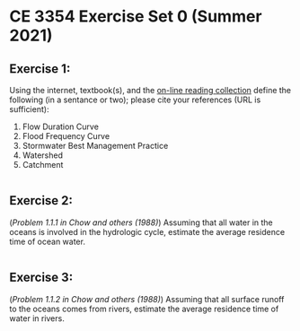 # CE 3354 Exercise Set 0 (Summer 2021)

## Exercise 1: 
Using the internet, textbook(s), and the 
[on-line reading collection](https://3.137.111.182/ce-3354-webroot/3-Readings/) 
define the following (in a sentance or two); please cite your references (URL is sufficient):

1. Flow Duration Curve
2. Flood Frequency Curve
3. Stormwater Best Management Practice
4. Watershed
5. Catchment


```python

```

## Exercise 2: 
(*Problem 1.1.1 in Chow and others (1988)*)
Assuming that all water in the oceans is involved in the hydrologic cycle, estimate the average residence time of ocean water.  


```python

```

## Exercise 3:
(*Problem 1.1.2 in Chow and others (1988)*)
Assuming that all surface runoff to the oceans comes from rivers, estimate the average residence time of water in rivers. 




```python

```
